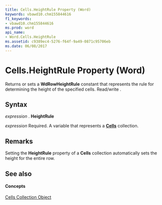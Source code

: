 ```yaml
---
title: Cells.HeightRule Property (Word)
keywords: vbawd10.chm155844616
f1_keywords:
- vbawd10.chm155844616
ms.prod: word
api_name:
- Word.Cells.HeightRule
ms.assetid: c9389ec4-5276-f64f-9a49-0871c95706eb
ms.date: 06/08/2017
---
```



# Cells.HeightRule Property (Word)

Returns or sets a  **WdRowHeightRule** constant that represents the rule for determining the height of the specified cells. Read/write .


## Syntax

 _expression_ . **HeightRule**

 _expression_ Required. A variable that represents a **[Cells](Word.cells.md)** collection.


## Remarks

Setting the  **HeightRule** property of a **Cells** collection automatically sets the height for the entire row.


## See also


#### Concepts


[Cells Collection Object](Word.cells.md)

